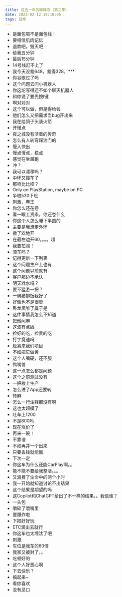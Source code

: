 ```yaml
---
title: 过去一年的碎碎念（第二季）
date: 2023-02-12 16:10:05
tags: 日常
---
```


- 是面包屑不是面包线！
- 要相信肌肉记忆
- 退款吧，毁灭吧
- 给我五分钟
- 最后15分钟
- 14号线赶不上了
- 我今天没氪648，氪得328，***
- 你谷歌过了吗
- 这个问题去问小机器人
- 你这坨写得还不如个聊天机器人
- 和你说了要先按I键
- 啊对对对
- 这个可以做，但是得给钱
- 他们怎么又把需求当bug开出来
- 我在给鸽子头装火箭
- 开慢点
- 夜之城没有活着的传奇
- 怎么有人转弯踩油门的
- 慢入快出
- 慢点慢点，稳点
- 感觉在坐超跑
- 冲？
- 我可以漂移吗？
- 中环又撞车了
- 那咱比比呗？
- Only on PlayStation, maybe on PC
- 争取530下班
- 刺激，卷王
- 你怎么还在卷
- 看一眼工资条，你还卷什么
- 你这个人怎么睡下半圆的
- 主要是我想走外环
- 撒了欢地开
- 在最左边开60。。。。超
- 我要拍照！
- 骑车吗？
- 记得更新一下列表
- 这个问题生产上也有
- 这个问题以前就有
- 客户那边不承认
- 明天戏水吗？
- 要不猛游一把？
- 一碗猪排饭我好了
- 好像也不是很贵
- 卧龙凤雏了属于是
- 这件事情我怎么不知道
- 把他问麻
- 这波有点凶
- 捡好的吃，捡贵的吃
- 打字竞速吗
- 赶紧来我们项目
- 不如把它做黄
- 这个人嘴硬，还不服
- 鸭嘴兽
- 这一点怎么都是问题
- 这个之前测过没有
- 一把梭上生产
- 怎么进了App还要转
- 转麻
- 怎么一行注释都没有啊
- 这也太超模了
- 吐车上1200
- 不是800吗
- 现在涨价了
- 再来一碗！
- 不靠谱
- 不如再井一个出来
- 只要丢钱就能赢
- 下次一定
- 你这车为什么还能CarPlay啊。。
- 能不能不要给我整活。。。
- 又浪费了生命中的两个小时
- 我一开始就知道讨论不出结果
- 这个结果是期望的吗
- 这Copilot和ChatGPT给出了不一样的结果。。我信谁？
- 一头包
- 嚼碎了喂嘴里
- 要爆炸啦
- 下把好好玩
- ETC滴出去就行
- 你这车也太埋汰了吧
- 刺激
- 车位是我车的60倍
- 我家又被封了。。
- 吃顿好的
- 这个人好恶心啊
- 下去快乐？
- 搞起来~
- 看你喜欢
- 没有忌口
  
